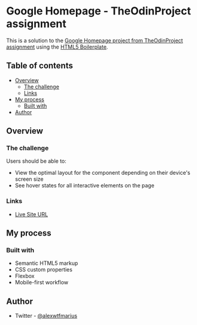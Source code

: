 # Google Homepage - TheOdinProject assignment

This is a solution to
the [Google Homepage project from TheOdinProject assignment](https://www.theodinproject.com/paths/foundations/courses/foundations/lessons/html-css)
using the [HTML5 Boilerplate](https://html5boilerplate.com/).

## Table of contents

- [Overview](#overview)
  - [The challenge](#the-challenge)
  - [Links](#links)
- [My process](#my-process)
  - [Built with](#built-with)
- [Author](#author)

## Overview

### The challenge

Users should be able to:

- View the optimal layout for the component depending on their device's screen size
- See hover states for all interactive elements on the page

### Links

- [Live Site URL](https://mariussma.github.io/google-homepage/)

## My process

### Built with

- Semantic HTML5 markup
- CSS custom properties
- Flexbox
- Mobile-first workflow

## Author

- Twitter - [@alexwtfmarius](https://twitter.com/alexwtfmarius)
